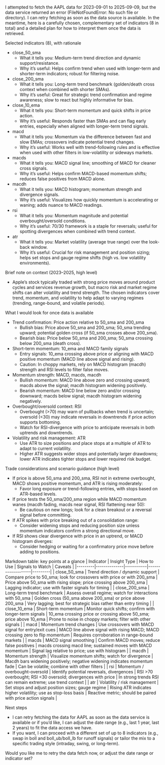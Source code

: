 I attempted to fetch the AAPL data for 2023-09-01 to 2025-09-09, but the data service returned an error (FileNotFoundError: No such file or directory). I can retry fetching as soon as the data source is available. In the meantime, here is a carefully chosen, complementary set of indicators (8 in total) and a detailed plan for how to interpret them once the data is retrieved.

Selected indicators (8), with rationale
- close_50_sma
  - What it tells you: Medium-term trend direction and dynamic support/resistance.
  - Why it’s useful: Helps confirm trend when used with longer-term and shorter-term indicators; robust for filtering noise.
- close_200_sma
  - What it tells you: Long-term trend benchmark (golden/death cross context when combined with shorter SMAs).
  - Why it’s useful: Great for strategic trend confirmation and regime awareness; slow to react but highly informative for bias.
- close_10_ema
  - What it tells you: Short-term momentum and quick shifts in price action.
  - Why it’s useful: Responds faster than SMAs and can flag early entries, especially when aligned with longer-term trend signals.
- macd
  - What it tells you: Momentum via the difference between fast and slow EMAs; crossovers indicate potential trend changes.
  - Why it’s useful: Works well with trend-following rules and is effective when used with other filters in low-volatility or sideways markets.
- macds
  - What it tells you: MACD signal line; smoothing of MACD for cleaner cross signals.
  - Why it’s useful: Helps confirm MACD-based momentum shifts; reduces false positives from MACD alone.
- macdh
  - What it tells you: MACD histogram; momentum strength and divergence signals.
  - Why it’s useful: Visualizes how quickly momentum is accelerating or waning; adds nuance to MACD readings.
- rsi
  - What it tells you: Momentum magnitude and potential overbought/oversold conditions.
  - Why it’s useful: 70/30 framework is a staple for reversals; useful for spotting divergences when combined with trend context.
- atr
  - What it tells you: Market volatility (average true range) over the look-back window.
  - Why it’s useful: Crucial for risk management and position sizing; helps set stops and gauge regime shifts (high vs. low volatility environments).

Brief note on context (2023–2025, high level)
- Apple’s stock typically traded with strong price moves around product cycles and services revenue growth, but macro risk and market regime shifts can alter volatility and trend strength. The chosen indicators cover trend, momentum, and volatility to help adapt to varying regimes (trending, range-bound, and volatile periods).

What I would look for once data is available
- Trend confirmation: Price action relative to 50_sma and 200_sma
  - Bullish bias: Price above 50_sma and 200_sma; 50_sma trending upward; potential golden cross (if 50_sma crosses above 200_sma).
  - Bearish bias: Price below 50_sma and 200_sma; 50_sma crossing below 200_sma (death cross).
- Short-term momentum: 10_ema and MACD family signals
  - Entry signals: 10_ema crossing above price or aligning with MACD positive momentum (MACD line above signal and rising).
  - Caution: In choppy markets, rely on MACD histogram (macdh) strength and RSI levels to filter false moves.
- Momentum strength: MACD, macds, macdh
  - Bullish momentum: MACD line above zero and crossing upward; macds above the signal; macdh histogram widening positively.
  - Bearish momentum: MACD line below zero and/or crossing downward; macds below signal; macdh histogram widening negatively.
- Overbought/oversold context: RSI
  - Overbought (>70) may warn of pullbacks when trend is uncertain; oversold (<30) may indicate reversals in downtrends if price action supports bottoming.
  - Watch for RSI-divergence with price to anticipate reversals in both uptrends and downtrends.
- Volatility and risk management: ATR
  - Use ATR to size positions and place stops at a multiple of ATR to adapt to current volatility.
  - Higher ATR suggests wider stops and potentially larger drawdowns; lower ATR indicates tighter stops and lower required risk budget.

Trade considerations and scenario guidance (high level)
- If price is above 50_sma and 200_sma, RSI not in extreme overbought, MACD shows positive momentum, and ATR is rising moderately:
  - Favor long exposure or trend-following entries, with stops based on ATR-based levels.
- If price tests the 50_sma/200_sma region while MACD momentum wanes (macdh fading, macds near signal, RSI flattening near 50):
  - Be cautious on new longs; look for a clean breakout or a reversal signal before committing.
- If ATR spikes with price breaking out of a consolidation range:
  - Consider widening stops and reducing position size unless momentum indicators confirm a strong directional move.
- If RSI shows clear divergence with price in an uptrend, or MACD histogram diverges:
  - Consider hedging or waiting for a confirmatory price move before adding to positions.

Markdown table: key points at a glance
| Indicator | Insight Type | How to Use | Signals to Watch | Caveats |
|---------|--------------|-----------|-------------------|---------|
| close_50_sma | Trend direction / dynamic support | Compare price to 50_sma; look for crossovers with price or with 200_sma | Price above 50_sma with rising slope; price crossing above 200_sma | Lagging indicator; use with faster signals for timing |
| close_200_sma | Long-term trend benchmark | Assess overall regime; watch for interactions with 50_sma | Golden cross (50_sma above 200_sma) or price above 200_sma | Very lagging; best for strategic bias rather than entry timing |
| close_10_ema | Short-term momentum | Monitor quick shifts; confirm with longer-term signals | 10_ema crossing price or crossing above 50_sma; price above 10_ema | Prone to noise in choppy markets; filter with other signals |
| macd | Momentum trend changes | Use crossovers with MACD signal for entry/exit cues | MACD line above signal with rising MACD; MACD crossing zero to flip momentum | Requires corroboration in range-bound markets |
| macds | MACD signal smoothing | Confirm MACD moves; reduce false positives | macds crossing macd line; sustained moves with MACD momentum | Signal lag relative to price; use with histogram |
| macdh | Momentum strength | Visualize momentum shifts; watch for divergence | Macdh bars widening positively; negative widening indicates momentum fade | Can be volatile; combine with other filters |
| rsi | Momentum / overbought-oversold | Identify potential reversals, divergences | RSI >70 overbought; RSI <30 oversold; divergences with price | In strong trends RSI can remain extreme; use trend context |
| atr | Volatility / risk management | Set stops and adjust position sizes; gauge regime | Rising ATR indicates higher volatility; use as stop-loss basis | Reactive metric; should be paired with price action signals |

Next steps
- I can retry fetching the data for AAPL as soon as the data service is available or if you’d like, I can adjust the date range (e.g., last 1 year, last 2 years) to fit the data access we have.
- If you want, I can proceed with a different set of up to 8 indicators (e.g., swap in boll and boll_ub/boll_lb for runoff signals) or tailor the mix to a specific trading style (intraday, swing, or long-term).

Would you like me to retry the data fetch now, or adjust the date range or indicator set?